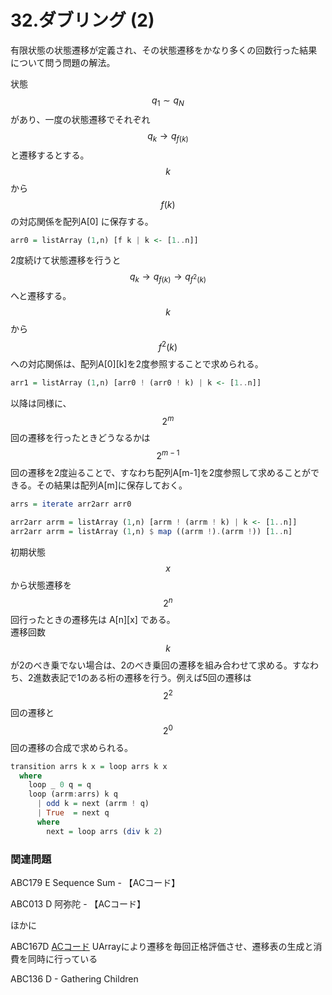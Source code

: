 # 32.ダブリング \(2\)

有限状態の状態遷移が定義され、その状態遷移をかなり多くの回数行った結果について問う問題の解法。

状態$$q_1 \sim q_N$$があり、一度の状態遷移でそれぞれ$$q_k \rightarrow q_{f(k)}$$と遷移するとする。$$k$$から$$f(k)$$の対応関係を配列A\[0\] に保存する。

```haskell
arr0 = listArray (1,n) [f k | k <- [1..n]]
```

2度続けて状態遷移を行うと$$q_k \rightarrow q_{f(k)} \rightarrow q_{f^2(k)}$$へと遷移する。$$k$$から$$f^2(k)$$への対応関係は、配列A\[0\]\[k\]を2度参照することで求められる。

```haskell
arr1 = listArray (1,n) [arr0 ! (arr0 ! k) | k <- [1..n]]
```

以降は同様に、$$2^m$$回の遷移を行ったときどうなるかは$$2^{m-1}$$回の遷移を2度辿ることで、すなわち配列A\[m-1\]を2度参照して求めることができる。その結果は配列A\[m\]に保存しておく。

```haskell
arrs = iterate arr2arr arr0

arr2arr arrm = listArray (1,n) [arrm ! (arrm ! k) | k <- [1..n]]
arr2arr arrm = listArray (1,n) $ map ((arrm !).(arrm !)) [1..n]
```

初期状態$$x$$から状態遷移を$$2^n$$回行ったときの遷移先は A\[n\]\[x\] である。  
遷移回数$$k$$が2のべき乗でない場合は、2のべき乗回の遷移を組み合わせて求める。すなわち、2進数表記で1のある桁の遷移を行う。例えば5回の遷移は$$2^2$$回の遷移と$$2^0$$回の遷移の合成で求められる。

```haskell
transition arrs k x = loop arrs k x
  where
    loop _ 0 q = q
    loop (arrm:arrs) k q
      | odd k = next (arrm ! q)
      | True  = next q
      where
        next = loop arrs (div k 2)
```

### 関連問題

ABC179 E Sequence Sum - 【ACコード】

ABC013 D 阿弥陀 - 【ACコード】

ほかに

ABC167D [ACコード](https://atcoder.jp/contests/abc167/submissions/23150308) UArrayにより遷移を毎回正格評価させ、遷移表の生成と消費を同時に行っている

ABC136 D - Gathering Children



